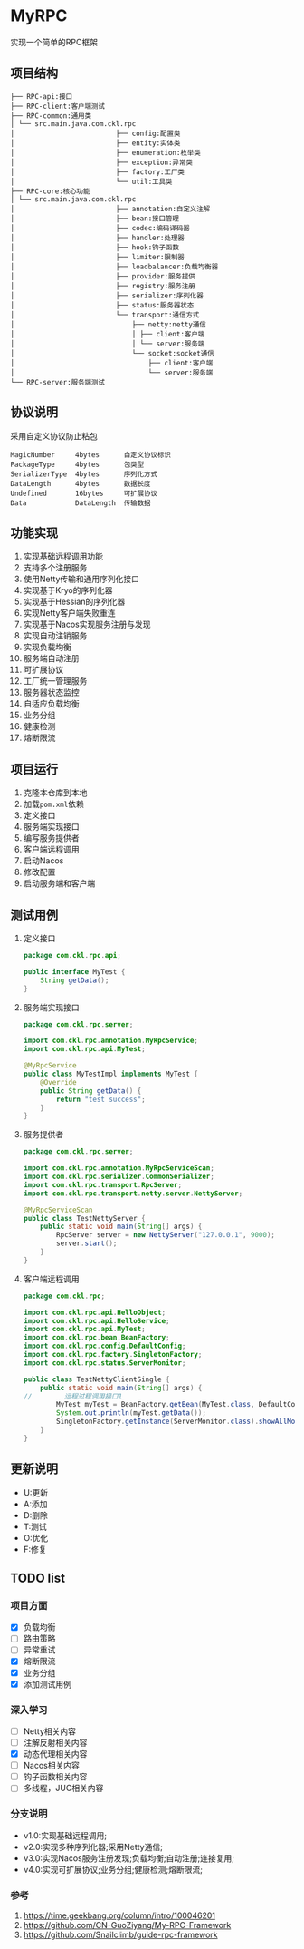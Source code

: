 # MyRPC

实现一个简单的RPC框架

## 项目结构

```.
├── RPC-api:接口
├── RPC-client:客户端测试
├── RPC-common:通用类
│ └── src.main.java.com.ckl.rpc
│                         ├── config:配置类
│                         ├── entity:实体类
│                         ├── enumeration:枚举类
│                         ├── exception:异常类
│                         ├── factory:工厂类
│                         └── util:工具类
├── RPC-core:核心功能
│ └── src.main.java.com.ckl.rpc
│                         ├── annotation:自定义注解
│                         ├── bean:接口管理
│                         ├── codec:编码译码器
│                         ├── handler:处理器
│                         ├── hook:钩子函数
│                         ├── limiter:限制器
│                         ├── loadbalancer:负载均衡器
│                         ├── provider:服务提供
│                         ├── registry:服务注册
│                         ├── serializer:序列化器
│                         ├── status:服务器状态
│                         └── transport:通信方式
│                             ├── netty:netty通信
│                             │ ├── client:客户端
│                             │ └── server:服务端
│                             └── socket:socket通信
│                                 ├── client:客户端
│                                 └── server:服务端
└── RPC-server:服务端测试
```

## 协议说明

采用自定义协议防止粘包

```
MagicNumber     4bytes      自定义协议标识
PackageType     4bytes      包类型
SerializerType  4bytes      序列化方式
DataLength      4bytes      数据长度
Undefined       16bytes     可扩展协议
Data            DataLength  传输数据   
```

## 功能实现

1. 实现基础远程调用功能
2. 支持多个注册服务
3. 使用Netty传输和通用序列化接口
4. 实现基于Kryo的序列化器
5. 实现基于Hessian的序列化器
6. 实现Netty客户端失败重连
7. 实现基于Nacos实现服务注册与发现
8. 实现自动注销服务
9. 实现负载均衡
10. 服务端自动注册
11. 可扩展协议
12. 工厂统一管理服务
13. 服务器状态监控
14. 自适应负载均衡
15. 业务分组
16. 健康检测
17. 熔断限流

## 项目运行

1. 克隆本仓库到本地
2. 加载`pom.xml`依赖
3. 定义接口
4. 服务端实现接口
5. 编写服务提供者
6. 客户端远程调用
7. 启动Nacos
8. 修改配置
9. 启动服务端和客户端

## 测试用例

1. 定义接口
    ```java
    package com.ckl.rpc.api;
   
    public interface MyTest {
        String getData();
    }
    ```
2. 服务端实现接口
    ```java
    package com.ckl.rpc.server;
   
    import com.ckl.rpc.annotation.MyRpcService;
    import com.ckl.rpc.api.MyTest;
   
    @MyRpcService
    public class MyTestImpl implements MyTest {
        @Override
        public String getData() {
            return "test success";
        }
    }
    ```
3. 服务提供者
    ```java
    package com.ckl.rpc.server;
    
    import com.ckl.rpc.annotation.MyRpcServiceScan;
    import com.ckl.rpc.serializer.CommonSerializer;
    import com.ckl.rpc.transport.RpcServer;
    import com.ckl.rpc.transport.netty.server.NettyServer;
    
    @MyRpcServiceScan
    public class TestNettyServer {
        public static void main(String[] args) {
            RpcServer server = new NettyServer("127.0.0.1", 9000);
            server.start();
        }
    }
    ```
4. 客户端远程调用

   ```java
   package com.ckl.rpc;
   
   import com.ckl.rpc.api.HelloObject;
   import com.ckl.rpc.api.HelloService;
   import com.ckl.rpc.api.MyTest;
   import com.ckl.rpc.bean.BeanFactory;
   import com.ckl.rpc.config.DefaultConfig;
   import com.ckl.rpc.factory.SingletonFactory;
   import com.ckl.rpc.status.ServerMonitor;
   
   public class TestNettyClientSingle {
       public static void main(String[] args) {
   //        远程过程调用接口1
           MyTest myTest = BeanFactory.getBean(MyTest.class, DefaultConfig.DEFAULT_GROUP);
           System.out.println(myTest.getData());
           SingletonFactory.getInstance(ServerMonitor.class).showAllMonitorContent();
       }
   }
   ```

## 更新说明

- U:更新
- A:添加
- D:删除
- T:测试
- O:优化
- F:修复

## TODO list

### 项目方面

- [x] 负载均衡
- [ ] 路由策略
- [ ] 异常重试
- [x] 熔断限流
- [x] 业务分组
- [x] 添加测试用例

### 深入学习

- [ ] Netty相关内容
- [ ] 注解反射相关内容
- [x] 动态代理相关内容
- [ ] Nacos相关内容
- [ ] 钩子函数相关内容
- [ ] 多线程，JUC相关内容

### 分支说明

- v1.0:实现基础远程调用;
- v2.0:实现多种序列化器;采用Netty通信;
- v3.0:实现Nacos服务注册发现;负载均衡;自动注册;连接复用;
- v4.0:实现可扩展协议;业务分组;健康检测;熔断限流;

### 参考

1. https://time.geekbang.org/column/intro/100046201
2. https://github.com/CN-GuoZiyang/My-RPC-Framework
3. https://github.com/Snailclimb/guide-rpc-framework